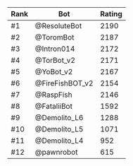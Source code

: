 Rank|Bot|Rating
---|---|---
#1|@ResoluteBot|2190
#2|@ToromBot|2187
#3|@Intron014|2172
#4|@TorBot_v2|2171
#5|@YoBot_v2|2167
#6|@FireFishBOT_v2|2154
#7|@RaspFish|2146
#8|@FataliiBot|1592
#9|@Demolito_L6|1288
#10|@Demolito_L5|1071
#11|@Demolito_L4|952
#12|@pawnrobot|615
